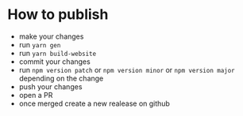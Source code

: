 # How to publish

-   make your changes
-   run `yarn gen`
-   run `yarn build-website`
-   commit your changes
-   run `npm version patch` or `npm version minor` or `npm version major` depending on the change
-   push your changes
-   open a PR
-   once merged create a new realease on github
